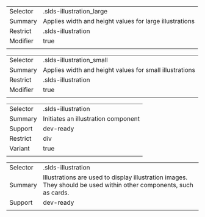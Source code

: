 
|  |  |
|-------|-------|
| Selector | .slds-illustration_large  |
| Summary | Applies width and height values for large illustrations |
| Restrict | .slds-illustration |
| Modifier | true |
|  |  |


|  |  |
|-------|-------|
| Selector | .slds-illustration_small  |
| Summary | Applies width and height values for small illustrations |
| Restrict | .slds-illustration |
| Modifier | true |
|  |  |


|  |  |
|-------|-------|
| Selector | .slds-illustration  |
| Summary | Initiates an illustration component |
| Support | dev-ready |
| Restrict | div |
| Variant | true |
|  |  |


|  |  |
|-------|-------|
| Selector | .slds-illustration  |
| Summary | Illustrations are used to display illustration images. They should be used within other components, such as cards. |
| Support | dev-ready |
|  |  |

